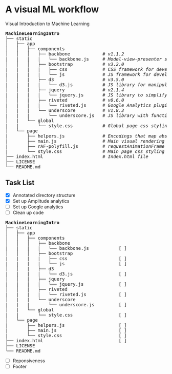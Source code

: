 # A visual ML workflow
Visual Introduction to Machine Learning

<pre>
<strong>MachineLearningIntro</strong>
├── static
│   ├── app
│   │   ├── components
│   │   │   ├── backbone            <i># v1.1.2</i>
|   |   |   |   └── backbone.js     <i># Model-view-presenter single-page web application framework</i> 
│   │   │   ├── bootstrap           <i># v3.2.0</i>
|   |   |   |   ├── css             <i># CSS framework for developing responsive, mobile first projects on the web</i> 
|   |   |   |   └── js              <i># JS framework for developing responsive, mobile first projects on the web</i> 
│   │   |   ├── d3                  <i># v3.5.0</i>
|   |   |   |   └── d3.js           <i># JS library for manipulating documents based on data</i>
│   │   |   ├── jquery              <i># v2.1.4</i>
|   |   |   |   └── jquery.js       <i># JS library to simplify client-side scripting of HTML and Backbone dependency</i>
│   │   |   ├── riveted             <i># v0.6.0</i>
|   |   |   |   └── riveted.js      <i># Google Analytics plugin to measure active time on site</i>
│   |   |   └── underscore          <i># v1.8.3</i>
|   |   |       └── underscore.js   <i># JS library with functional programming helpers and Backbone dependency</i>
│   |   └── global
|   |       └── style.css           <i># Global page css styling</i>
│   └── page
|       ├── helpers.js              <i># Encodings that map abstract data and events to visual representations</i>
|       ├── main.js                 <i># Main visual rendering code</i>
|       ├── rAF-polyfill.js         <i># requestAnimationFrame polyfill</i>
|       └── style.css               <i># Main page css styling</i>
├── index.html                      <i># Index.html file</i>  
├── LICENSE
└── README.md
</pre>

Task List 
---
- [x] Annotated directory structure 
- [x] Set up Amplitude analytics
- [ ] Set up Google analytics
- [ ] Clean up code

<pre>
<strong>MachineLearningIntro</strong>
├── static
│   ├── app
│   │   ├── components
│   │   │   ├── backbone
|   |   |   |   └── backbone.js           [ ]
│   │   │   ├── bootstrap
|   |   |   |   ├── css                   [ ]
|   |   |   |   └── js                    [ ]
│   │   |   ├── d3
|   |   |   |   └── d3.js                 [ ]
│   │   |   ├── jquery
|   |   |   |   └── jquery.js             [ ]
│   │   |   ├── riveted
|   |   |   |   └── riveted.js            [ ]
│   |   |   └── underscore
|   |   |       └── underscore.js         [ ]
│   |   └── global
|   |       └── style.css                 [ ]
│   └── page
|       ├── helpers.js                    [ ]
|       ├── main.js                       [ ]
|       └── style.css                     [ ]
├── index.html                            [ ]
├── LICENSE
└── README.md
</pre>

- [ ] Reponsiveness
- [ ] Footer 
